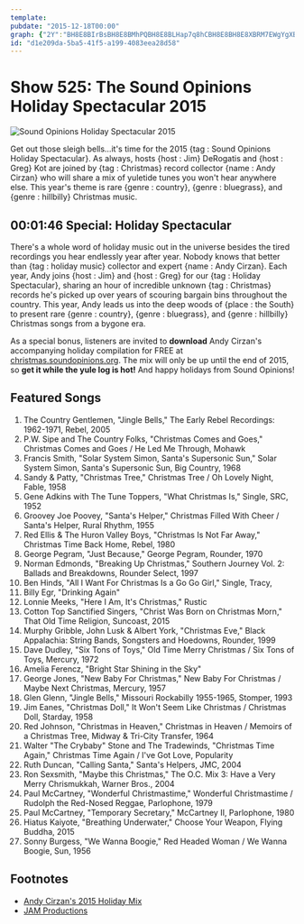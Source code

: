 ```yaml
---
template: 
pubdate: "2015-12-18T00:00"
graph: {"2Y":"BH8E8BIrBsBH8E8BMhPQBH8E8BLHap7q8hCBH8E8BH8E8XBRM7EWgYgXBRM71lTnrXBRM7"}
id: "d1e209da-5ba5-41f5-a199-4083eea28d58"
---
```






# Show 525: The Sound Opinions Holiday Spectacular 2015

![Sound Opinions Holiday Spectacular 2015](https://static.soundopinions.org/images/2015/hillbillyxmas_web.jpg)

Get out those sleigh bells…it's time for the 2015 {tag : Sound Opinions Holiday Spectacular}. As always, hosts {host : Jim} DeRogatis and {host : Greg} Kot are joined by {tag : Christmas} record collector {name : Andy Cirzan} who will share a mix of yuletide tunes you won't hear anywhere else. This year's theme is rare {genre : country}, {genre : bluegrass}, and {genre : hillbilly} Christmas music.



## 00:01:46 Special: Holiday Spectacular

There's a whole word of holiday music out in the universe besides the tired recordings you hear endlessly year after year. Nobody knows that better than {tag : holiday music} collector and expert {name : Andy Cirzan}. Each year, Andy joins {host : Jim} and {host : Greg} for our {tag : Holiday Spectacular}, sharing an hour of incredible unknown {tag : Christmas} records he's picked up over years of scouring bargain bins throughout the country. This year, Andy leads us into the deep woods of {place : the South} to present rare {genre : country}, {genre : bluegrass}, and {genre : hillbilly} Christmas songs from a bygone era.

As a special bonus, listeners are invited to **download** Andy Cirzan's accompanying holiday compilation for FREE at [christmas.soundopinions.org](http://christmas.soundopinions.org). The mix will only be up until the end of 2015, so **get it while the yule log is hot!** And happy holidays from Sound Opinions!



## Featured Songs

1. The Country Gentlemen, "Jingle Bells," The Early Rebel Recordings: 1962-1971, Rebel, 2005
2. P.W. Sipe and The Country Folks, "Christmas Comes and Goes," Christmas Comes and Goes / He Led Me Through, Mohawk
3. Francis Smith, "Solar System Simon, Santa's Supersonic Sun," Solar System Simon, Santa's Supersonic Sun, Big Country, 1968
4. Sandy & Patty, "Christmas Tree," Christmas Tree / Oh Lovely Night, Fable, 1958
5. Gene Adkins with The Tune Toppers, "What Christmas Is," Single, SRC, 1952
6. Groovey Joe Poovey, "Santa's Helper," Christmas Filled With Cheer / Santa's Helper, Rural Rhythm, 1955
7. Red Ellis & The Huron Valley Boys, "Christmas Is Not Far Away," Christmas Time Back Home, Rebel, 1980
8. George Pegram, "Just Because," George Pegram, Rounder, 1970
9. Norman Edmonds, "Breaking Up Christmas," Southern Journey Vol. 2: Ballads and Breakdowns, Rounder Select, 1997
10. Ben Hinds, "All I Want For Christmas Is a Go Go Girl," Single, Tracy,
11. Billy Egr, "Drinking Again"
12. Lonnie Meeks, "Here I Am, It's Christmas," Rustic
13. Cotton Top Sanctified Singers, "Christ Was Born on Christmas Morn," That Old Time Religion, Suncoast, 2015
14. Murphy Gribble, John Lusk & Albert York, "Christmas Eve," Black Appalachia: String Bands, Songsters and Hoedowns, Rounder, 1999
15. Dave Dudley, "Six Tons of Toys," Old Time Merry Christmas / Six Tons of Toys, Mercury, 1972
16. Amelia Ferencz, "Bright Star Shining in the Sky"
17. George Jones, "New Baby For Christmas," New Baby For Christmas / Maybe Next Christmas, Mercury, 1957
18. Glen Glenn, "Jingle Bells," Missouri Rockabilly 1955-1965, Stomper, 1993
19. Jim Eanes, "Christmas Doll," It Won't Seem Like Christmas / Christmas Doll, Starday, 1958
20. Red Johnson, "Christmas in Heaven," Christmas in Heaven / Memoirs of a Christmas Tree, Midway & Tri-City Transfer, 1964
21. Walter "The Crybaby" Stone and The Tradewinds, "Christmas Time Again," Christmas Time Again / I've Got Love, Popularity
22. Ruth Duncan, "Calling Santa," Santa's Helpers, JMC, 2004
23. Ron Sexsmith, "Maybe this Christmas," The O.C. Mix 3: Have a Very Merry Chrismukkah, Warner Bros., 2004
24. Paul McCartney, "Wonderful Christmastime," Wonderful Christmastime / Rudolph the Red-Nosed Reggae, Parlophone, 1979
25. Paul McCartney, "Temporary Secretary," McCartney II, Parlophone, 1980
26. Hiatus Kaiyote, "Breathing Underwater," Choose Your Weapon, Flying Buddha, 2015
27. Sonny Burgess, "We Wanna Boogie," Red Headed Woman / We Wanna Boogie, Sun, 1956



## Footnotes

- [Andy Cirzan's 2015 Holiday Mix](http://christmas.soundopinions.org)
- [JAM Productions](http://jamusa.com)